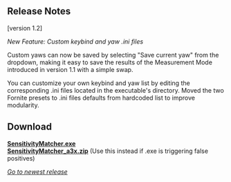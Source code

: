 ## Release Notes

[version 1.2] 

_New Feature: Custom keybind and yaw .ini files_

Custom yaws can now be saved by selecting "Save current yaw" from the dropdown, making it easy to save the results of the Measurement Mode introduced in version 1.1 with a simple swap.

You can customize your own keybind and yaw list by editing the corresponding .ini files located in the executable's directory. Moved the two Fornite presets to .ini files defaults from hardcoded list to improve modularity.

## Download

[**SensitivityMatcher.exe**](https://github.com/KovaaK/SensitivityMatcher/releases/download/1.2/SensitivityMatcher.exe) \
[**SensitivityMatcher_a3x.zip**](https://github.com/KovaaK/SensitivityMatcher/releases/download/1.2/SensitivityMatcher_a3x.zip) (Use this instead if .exe is triggering false positives)

[_Go to newest release_](https://github.com/KovaaK/SensitivityMatcher/releases/latest)
